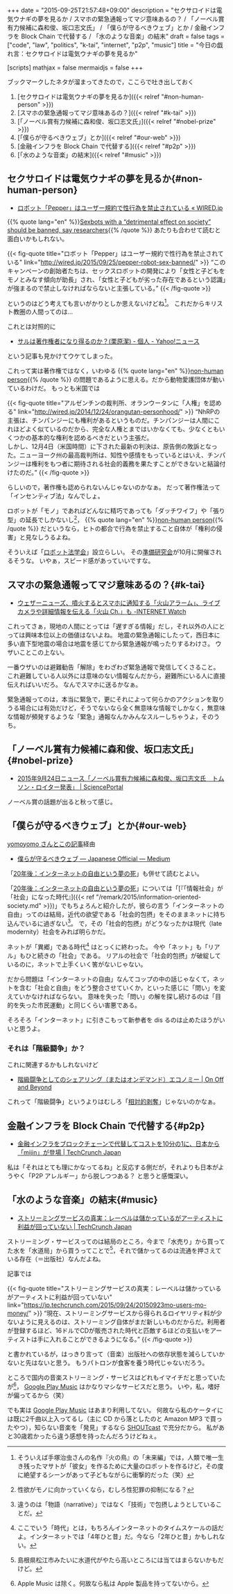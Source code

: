 +++
date = "2015-09-25T21:57:48+09:00"
description = "セクサロイドは電気ウナギの夢を見るか / スマホの緊急通報ってマジ意味あるの？ / 「ノーベル賞有力候補に森和俊、坂口志文氏」 / 「僕らが守るべきウェブ」とか / 金融インフラを Block Chain で代替する / 「水のような音楽」の結末"
draft = false
tags = ["code", "law", "politics", "k-tai", "internet", "p2p", "music"]
title = "今日の戯れ言：セクサロイドは電気ウナギの夢を見るか"

[scripts]
  mathjax = false
  mermaidjs = false
+++

ブックマークしたネタが溜まってきたので，ここらで吐き出しておく

1. [セクサロイドは電気ウナギの夢を見るか]({{< relref "#non-human-person" >}})
1. [スマホの緊急通報ってマジ意味あるの？]({{< relref "#k-tai" >}})
1. [「ノーベル賞有力候補に森和俊、坂口志文氏」]({{< relref "#nobel-prize" >}})
1. [「僕らが守るべきウェブ」とか]({{< relref "#our-web" >}})
1. [金融インフラを Block Chain で代替する]({{< relref "#p2p" >}})
1. [「水のような音楽」の結末]({{< relref "#music" >}})

## セクサロイドは電気ウナギの夢を見るか{#non-human-person}

- [ロボット「Pepper」はユーザー規約で性行為を禁止されている « WIRED.jp](http://wired.jp/2015/09/25/pepper-robot-sex-banned/)

{{% quote lang="en" %}}[Sexbots with a “detrimental effect on society” should be banned, say researchers](http://arstechnica.co.uk/gadgets/2015/09/sexbots-with-a-detrimental-effect-on-society-should-be-banned-say-researchers/){{% /quote %}} あたりも合わせて読むと面白いかもしれない。

{{< fig-quote  title="ロボット「Pepper」はユーザー規約で性行為を禁止されている" link="http://wired.jp/2015/09/25/pepper-robot-sex-banned/" >}}
<q>このキャンペーンの創始者たちは、セックスロボットの開発により「女性と子どもをモノとみなす傾向が助長」され、「女性と子どもが劣った存在であるという認識」が強まるので禁止しなければならないと主張している。</q>
{{< /fig-quote >}}

というのはどう考えても言いがかりとしか思えないけどね[^a]。
これだからキリスト教圏の人間ってのは...

[^a]: そういえば手塚治虫さんの名作『火の鳥』の「未来編」では，人類で唯一生き残ったマサトが「彼女」を作るために大量のロボットを作るけど，その度に絶望するシーンがあって子どもながらに衝撃的だった（笑）

これとは対照的に

- [サルは著作権者になり得るのか？(栗原潔) - 個人 - Yahoo!ニュース](http://bylines.news.yahoo.co.jp/kuriharakiyoshi/20150924-00049819/)

という記事も見かけてウケてしまった。

これって実は著作権ではなく，いわゆる {{% quote lang="en" %}}[non-human person](https://baldanders.info/blog/000788/){{% /quote %}} の問題であるように思える。だから動物愛護団体が動いているわけだ。
もっとも米国では

{{< fig-quote  title="アルゼンチンの裁判所、オランウータンに「人権」を認める" link="http://wired.jp/2014/12/24/orangutan-personhood/" >}}
<q>NhRPの主張は、チンパンジーにも権利があるというものだ。チンパンジーは人間にこれほどよく似ているのだから、完全な人権とまではいかなくても、少なくともいくつかの基本的な権利を認めるべきだという主張だ。<br>
しかし、12月4日（米国時間）に下された最新の判決は、原告側の敗訴となった。ニューヨーク州の最高裁判所は、知性や感情をもっているとはいえ、チンパンジーは権利をもつ者に期待される社会的義務を果たすことができないと結論付けたのだ。</q>
{{< /fig-quote >}}

らしいので，著作権も認められないんじゃないのかなぁ。
だって著作権法って「インセンティブ法」なんでしょ。

ロボットが「モノ」であればどんなに精巧であっても「ダッチワイフ」や「張り型」の延長でしかないし[^b]， {{% quote lang="en" %}}[non-human person](https://baldanders.info/blog/000788/){{% /quote %}} だというなら，ヒトの都合で行為を禁止すること自体が「権利の侵害」と見なしうるよね。

[^b]: 性欲がモノに向かっていくなら，むしろ性犯罪の抑制になる？

そういえば「[ロボット法学会](http://robotlaw.jp/)」設立らしい。
その[準備研究会](http://peatix.com/event/115206)が10月に開催されるそうな。
いやぁ，スピード感があっていいですな。

## スマホの緊急通報ってマジ意味あるの？{#k-tai}

- [ウェザーニューズ、噴火するとスマホに通知する「火山アラーム」、ライブカメラや詳細情報を伝える「火山 Ch.」も -INTERNET Watch](http://internet.watch.impress.co.jp/docs/news/20150925_722631.html)

これってさぁ，現地の人間にとっては「遅すぎる情報」だし，それ以外の人にとっては興味本位以上の価値はないよね。
地震の緊急通報にしたって，西日本に多い直下型地震の場合は地震を感じてから緊急通報が鳴ったりするわけさ。
ウザいことこの上ない。

一番ウザいのは避難勧告「解除」をわざわざ緊急通報で発信してくさること。
これ避難している人以外には意味のない情報なんだから，避難所にいる人に直接伝えればいいだろ。
なんでスマホに送るかなぁ。

緊急通報ってのは，本当に緊急で，更にそれによって何らかのアクションを取りうる場合には有効だけど，そうでないなら全く無意味な情報でしかなく，無意味な情報が頻発するような「緊急」通報なんかみんなスルーしちゃうよ，そのうち。

## 「ノーベル賞有力候補に森和俊、坂口志文氏」{#nobel-prize}

- [2015年9月24日ニュース「ノーベル賞有力候補に森和俊、坂口志文氏　トムソン・ロイター発表」 | SciencePortal](http://scienceportal.jst.go.jp/news/newsflash_review/newsflash/2015/09/20150924_03.html)

ノーベル賞の話題が出ると秋って感じ。

## 「僕らが守るべきウェブ」とか{#our-web}

[yomoyomo さんとこの記事](http://d.hatena.ne.jp/yomoyomo/20150925/webwehavetosave)経由

- [僕らが守るべきウェブ — Japanese Official — Medium](https://medium.com/mediumjp/the-web-we-have-to-save-95fb9b150b49)

「[20年後：インターネットの自由という夢の死](https://wirelesswire.jp/2015/09/46083/)」も併せて読むとよい。

「[20年後：インターネットの自由という夢の死](https://wirelesswire.jp/2015/09/46083/)」については「[『「情報社会」が「社会」になった時代』]({{< ref "/remark/2015/information-oriented-society.md" >}})」でもちょろんと紹介したが，彼らの言う「インターネットの自由」ってのは結局，近代の欲望である「社会的包摂」をそのままネットに持ち込んでいるに過ぎない[^f]。
で，その「社会的包摂」がどうなったかは現代（late modernity）社会をみれば明らかだ。

[^f]: 違うのは「物語（narrative）」ではなく「技術」で包摂しようとしていることだ。

ネットが「異郷」である時代[^c] はとっくに終わった。
今や「ネット」も「リアル」もひと続きの「社会」である。
リアルの社会で「社会的包摂」が破綻しているのに，ネットで上手くいく筈がないじゃない。

だから問題は「インターネットの自由」なんてコップの中の話じゃなくて，ネットを含む「社会と自由」をどう整合させていくか，といった感じに「問い」を変えていかなければならない。
意味を失った「問い」の解を探し続けるのは「目的を失った市民運動」と同じくらい害悪である。

[^c]: ここでいう「時代」とは，もちろんインターネットのタイムスケールの話だよ。インターネットでは「4年ひと昔」だ。今なら「2年ひと昔」かもしれない。

そろそろ「インターネット」に引きこもって新参者を dis るのは止めたほうがいいと思うよ。

### それは「階級闘争」か？

これに関連するかもしれないけど

- [階級闘争としてのシェアリング（またはオンデマンド）エコノミー | On Off and Beyond](http://chikawatanabe.com/2015/09/22/sharing_economy_labor_issues/)

これって「階級闘争」というよりはむしろ「[相対的剥奪](https://baldanders.info/blog/000410/)」じゃないのかなぁ。

## 金融インフラを Block Chain で代替する{#p2p}

- [金融インフラをブロックチェーンで代替してコストを10分の1に、日本から「mijin」が登場 | TechCrunch Japan](https://jp.techcrunch.com/2015/09/25/mijin/)

私は「それはとても理にかなってるね」と反応する側だが，それよりも日本がようやく「P2P アレルギー」から脱しつつある？ と思うと感慨深い。

## 「水のような音楽」の結末{#music}

- [ストリーミングサービスの真実：レーベルは儲かっているがアーティストに利益が回っていない | TechCrunch Japan](https://jp.techcrunch.com/2015/09/24/20150923mo-users-mo-money/)

ストリーミング・サービスってのは結局のところ，今まで「水売り」から買ってた水を「水道局」から買うってことで[^d]，それで儲かってるのは流通を押さえている存在（＝出版社）なんだよね。

[^d]: 島根県松江市みたいに水道代がやたら高いところには当てはまらないかもだけど。

記事では

{{< fig-quote  title="ストリーミングサービスの真実：レーベルは儲かっているがアーティストに利益が回っていない" link="https://jp.techcrunch.com/2015/09/24/20150923mo-users-mo-money/" >}}
<q>現在、ストリーミングサービスから得られるロイヤリティ料が少ないように見えるのは、ストリーミング自体がまだ新しいものだからだ。利用者が登録するほど、16ドルでCDが販売された時代と匹敵するほどの支払いをアーティストは手に入れることができるようになる。</q>
{{< /fig-quote >}}

と書かれているが，はっきり言って（音楽）出版社への依存状態を減らしていかないと先はないと思う。
もうパトロンが食客を養う時代じゃないだろう。

ところで国内の音楽ストリーミング・サービスはどれもイマイチだと思っていたが[^e]， [Google Play Music](http://googlejapan.blogspot.jp/2015/09/google-play-music.html) はかなりマシなサービスだと思う。
いや，私，嗜好が偏ってるから（笑）

[^e]: Apple Music は除く。何故なら私は Apple 製品を持ってないから。

でも実は [Google Play Music](http://googlejapan.blogspot.jp/2015/09/google-play-music.html) はあまり利用してない。
何故なら私のケータイには既に2千曲以上入ってるし（主に CD から落としたのと Amazon MP3 で買ったやつ），知らない音楽を「発見」するなら [SHOUTcast](http://www.shoutcast.com/) で充分だから。
私があと30歳若かったら違う感想を持ったんだろうけどねぇ。
